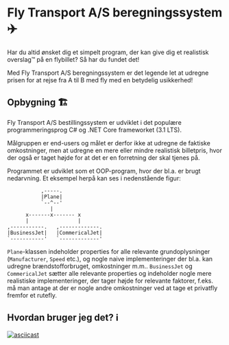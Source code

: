 # Fly Transport A/S beregningssystem ✈️

Har du altid ønsket dig et simpelt program, der kan give dig et realistisk overslag™ på en flybillet? Så har du fundet det!

Med Fly Transport A/S beregningssystem er det legende let at udregne prisen for at rejse fra A til B med fly med en betydelig usikkerhed!

## Opbygning 🏗️

Fly Transport A/S bestillingssystem er udviklet i det populære programmeringsprog C# og .NET Core frameworket (3.1 LTS).

Målgruppen er end-users og målet er derfor ikke at udregne de faktiske omkostninger, men at udregne en mere eller mindre realistisk billetpris, hvor der også er taget højde for at det er en forretning der skal tjenes på.

Programmet er udviklet som et OOP-program, hvor der bl.a. er brugt nedarvning. Et eksempel herpå kan ses i nedenstående figur:
```
           ,-----.
           |Plane|
           `--^--'
              |
      x-------x------- x
      |                |       
,-----------.   ,-------------.
|BusinessJet|   |CommericalJet|
`-----------'   `-------------'
```
`Plane`-klassen indeholder properties for alle relevante grundoplysninger (`Manufacturer`, `Speed` etc.), og nogle naive implementeringer der bl.a. kan udregne brændstofforbruget, omkostninger m.m.. `BusinessJet` og `CommericalJet` sætter alle relevante properties og indeholder nogle mere realistiske implementeringer, der tager højde for relevante faktorer, f.eks. må man antage at der er nogle andre omkostninger ved at tage et privatfly fremfor et rutefly.

## Hvordan bruger jeg det? ℹ️

[![asciicast](https://asciinema.org/a/FHPWKQ9bAT4h9T8tOP2F0mYIs.svg)](https://asciinema.org/a/FHPWKQ9bAT4h9T8tOP2F0mYIs)

